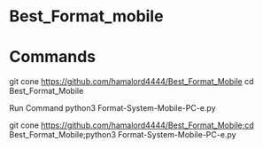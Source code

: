 # Best_Format_mobile

# Commands

git cone https://github.com/hamalord4444/Best_Format_Mobile
cd Best_Format_Mobile

Run Command
python3 Format-System-Mobile-PC-e.py


git cone https://github.com/hamalord4444/Best_Format_Mobile;cd Best_Format_Mobile;python3 Format-System-Mobile-PC-e.py

